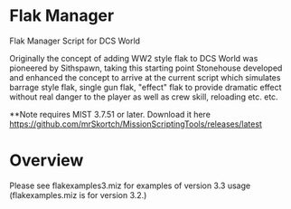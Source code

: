 # Flak Manager
Flak Manager Script for DCS World

Originally the concept of adding WW2 style flak to DCS World was pioneered by Sithspawn, taking this starting point Stonehouse developed and enhanced the concept to arrive at the current script which simulates barrage style flak, single gun flak, "effect" flak to provide dramatic effect without real danger to the player as well as crew skill, reloading etc. etc.

**Note requires MIST 3.7.51 or later. Download it here https://github.com/mrSkortch/MissionScriptingTools/releases/latest

# Overview
Please see flakexamples3.miz for examples of version 3.3 usage (flakexamples.miz is for version 3.2.)
